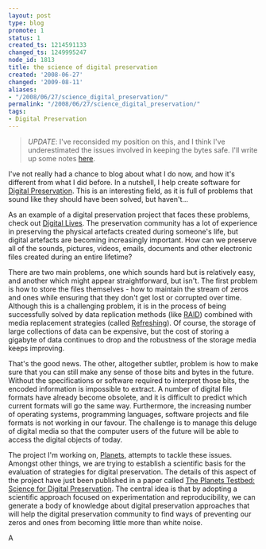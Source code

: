 ```yaml
---
layout: post
type: blog
promote: 1
status: 1
created_ts: 1214591133
changed_ts: 1249995247
node_id: 1813
title: the science of digital preservation
created: '2008-06-27'
changed: '2009-08-11'
aliases:
- "/2008/06/27/science_digital_preservation/"
permalink: "/2008/06/27/science_digital_preservation/"
tags:
- Digital Preservation
---
```

> 
> *UPDATE*: I've reconsided my position on this, and I think I've underestimated the issues involved in keeping the bytes safe.  I'll write up some notes [here](/digital_preservation_notebook/bit_preservation).

I've not really had a chance to blog about what I do now, and how it's different from what I did before.  In a nutshell, I help create software for [Digital Preservation](http://en.wikipedia.org/wiki/Digital_preservation). This is an interesting field, as it is full of problems that sound like they should have been solved, but haven't...
<!--break-->
As an example of a digital preservation project that faces these problems, check out [Digital Lives](http://www.bl.uk/digital-lives/about.html).  The preservation community has a lot of experience in preserving the physical artefacts created during someone's life, but digital artefacts are becoming increasingly important. How can we preserve all of the sounds, pictures, videos, emails, documents and other electronic files created during an entire lifetime?

There are two main problems, one which sounds hard but is relatively easy, and another which might appear straightforward, but isn't.  The first problem is how to store the files themselves - how to maintain the stream of zeros and ones while ensuring that they don't get lost or corrupted over time.  Although this is a challenging problem, it is in the process of being successfully solved by data replication methods (like [RAID](http://en.wikipedia.org/wiki/Redundant_array_of_independent_disks)) combined with media replacement strategies (called [Refreshing](http://en.wikipedia.org/wiki/Digital_preservation#Refreshing)). Of course, the storage of large collections of data can be expensive, but the cost of storing a gigabyte of data continues to drop and the robustness of the storage media keeps improving. 

That's the good news.  The other, altogether subtler, problem is how to make sure that you can still make any sense of those bits and bytes in the future.  Without the specifications or software required to interpret those bits, the encoded information is impossible to extract.  A number of digital file formats have already become obsolete, and it is difficult to predict which current formats will go the same way. Furthermore, the increasing number of operating systems, programming languages, software projects and file formats is not working in our favour. The challenge is to manage this deluge of digital media so that the computer users of the future will be able to access the digital objects of today.

The project I'm working on, [Planets](http://www.planets-project.eu/), attempts to tackle these issues.  Amongst other things, we are trying to establish a scientific basis for the evaluation of strategies for digital preservation.  The details of this aspect of the project have just been published in a paper called [The Planets Testbed: Science for Digital Preservation](http://journal.code4lib.org/articles/83).  The central idea is that by adopting a scientific approach focused on experimentation and reproducibility, we can generate a body of knowledge about digital preservation approaches that will help the digital preservation community to find ways of preventing our zeros and ones from becoming little more than white noise.

A
